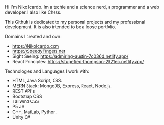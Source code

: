 Hi I'm Niko Icardo. Im a techie and a science nerd, a programmer and a web developer. I also like Chess. 

This Github is dedicated to my personal projects and my professional development. It is also intended to be a loose portfolio. 

Domains I created and own: 

- https://NikoIcardo.com
- https://SpeedyFingers.net
- Sight Seeing: https://admiring-austin-7c036d.netlify.app/
- React Principles: https://stupefied-thompson-2921ec.netlify.app/ 

Technologies and Languages I work with: 

- HTML, Java Script, CSS. 
- MERN Stack: MongoDB, Express, React, Node.js.
- REST API's
- Bootstrap CSS 
- Tailwind CSS
- P5 JS  
- C++, MatLab, Python. 
- Unity C#


